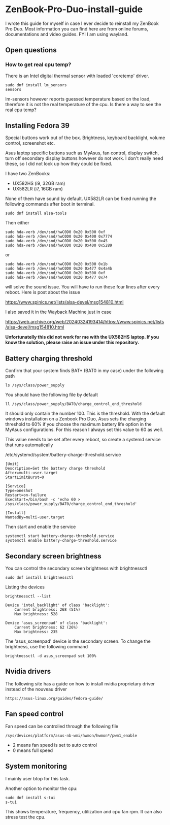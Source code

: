 # ZenBook-Pro-Duo-install-guide

I wrote this guide for myself in case I ever decide to reinstall my ZenBook Pro Duo. Most information you can find here are from online forums, documentations and video guides. FYI I am using wayland.

## Open questions

### How to get real cpu temp?

There is an Intel digital thermal sensor with loaded 'coretemp' driver.

    sudo dnf install lm_sensors
    sensors

lm-sensors however reports guessed temperature based on the load, therefore it is not the real temperature of the cpu. Is there a way to see the real cpu temp?

## Installing Fedora 39

Special buttons work out of the box. Brightness, keyboard backlight, volume control, screenshot etc.

Asus laptop specific buttons such as MyAsus, fan control, display switch, turn off secondary display buttons however do not work. I don't really need these, so I did not look up how they could be fixed.

I have two ZenBooks:
- UX582HS (i9, 32GB ram)
- UX582LR (i7, 16GB ram)

None of them have sound by default. UX582LR can be fixed running the following commands after boot in terminal.

    sudo dnf install alsa-tools

Then either

    sudo hda-verb /dev/snd/hwC0D0 0x20 0x500 0xf
    sudo hda-verb /dev/snd/hwC0D0 0x20 0x400 0x7774
    sudo hda-verb /dev/snd/hwC0D0 0x20 0x500 0x45
    sudo hda-verb /dev/snd/hwC0D0 0x20 0x400 0x5289

or

    sudo hda-verb /dev/snd/hwC0D0 0x20 0x500 0x1b
    sudo hda-verb /dev/snd/hwC0D0 0x20 0x477 0x4a4b
    sudo hda-verb /dev/snd/hwC0D0 0x20 0x500 0xf
    sudo hda-verb /dev/snd/hwC0D0 0x20 0x477 0x74

will solve the sound issue. You will have to run these four lines after every reboot. Here is post about the issue

https://www.spinics.net/lists/alsa-devel/msg154810.html

I also saved it in the Wayback Machine just in case

https://web.archive.org/web/20240324193414/https://www.spinics.net/lists/alsa-devel/msg154810.html

**Unfortunatelly this did not work for me with the UX582HS laptop. If you know the solution, please raise an issue under this repository.**

## Battery charging threshold

Confirm that your system finds BAT* (BAT0 in my case) under the following path

    ls /sys/class/power_supply

You should have the following file by default

    ll /sys/class/power_supply/BAT0/charge_control_end_threshold

It should only contain the number 100. This is the threshold. With the default windows installation on a Zenbook Pro Duo, Asus sets the charging threshold to 60% if you choose the maximum battery life option in the MyAsus configurations. For this reason I always set this value to 60 as well.

This value needs to be set after every reboot, so create a systemd service that runs automatically

/etc/systemd/system/battery-charge-threshold.service

    [Unit]
    Description=Set the battery charge threshold
    After=multi-user.target
    StartLimitBurst=0

    [Service]
    Type=oneshot
    Restart=on-failure
    ExecStart=/bin/bash -c 'echo 60 > /sys/class/power_supply/BAT0/charge_control_end_threshold'

    [Install]
    WantedBy=multi-user.target

Then start and enable the service

    systemctl start battery-charge-threshold.service
    systemctl enable battery-charge-threshold.service

## Secondary screen brightness

You can control the secondary screen brightness with brightnessctl

    sudo dnf install brightnessctl

Listing the devices

    brightnessctl --list

    Device 'intel_backlight' of class 'backlight':
        Current brightness: 268 (51%)
        Max brightness: 528

    Device 'asus_screenpad' of class 'backlight':
        Current brightness: 62 (26%)
        Max brightness: 235

The 'asus_screenpad' device is the secondary screen. To change the brightness, use the following command

    brightnessctl -d asus_screenpad set 100%

## Nvidia drivers

The following site has a guide on how to install nvidia proprietary driver instead of the nouveau driver

    https://asus-linux.org/guides/fedora-guide/

## Fan speed control

Fan speed can be controlled through the following file

    /sys/devices/platform/asus-nb-wmi/hwmon/hwmon*/pwm1_enable

- 2 means fan speed is set to auto control
- 0 means full speed

## System monitoring

I mainly user btop for this task.

Another option to monitor the cpu:

    sudo dnf install s-tui
    s-tui

This shows temperature, frequency, utilization and cpu fan rpm. It can also stress test the cpu.